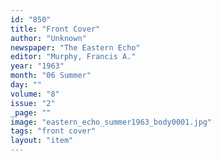 ```yaml
---
id: "850"
title: "Front Cover"
author: "Unknown"
newspaper: "The Eastern Echo"
editor: "Murphy, Francis A."
year: "1963"
month: "06 Summer"
day: ""
volume: "8"
issue: "2"
_page: ""
image: "eastern_echo_summer1963_body0001.jpg"
tags: "front cover"
layout: "item"
---
```


